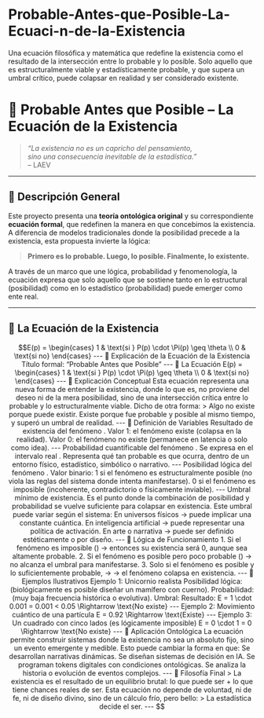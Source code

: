 # Probable-Antes-que-Posible-La-Ecuaci-n-de-la-Existencia
Una ecuación filosófica y matemática que redefine la existencia como el resultado de la intersección entre lo probable y lo posible. Solo aquello que es estructuralmente viable y estadísticamente probable, y que supera un umbral crítico, puede colapsar en realidad y ser considerado existente.


# 📐 Probable Antes que Posible – La Ecuación de la Existencia

> *“La existencia no es un capricho del pensamiento,  
sino una consecuencia inevitable de la estadística.”*  
> – LAEV

---

## 🧠 Descripción General

Este proyecto presenta una **teoría ontológica original** y su correspondiente **ecuación formal**, que redefinen la manera en que concebimos la existencia. A diferencia de modelos tradicionales donde la posibilidad precede a la existencia, esta propuesta invierte la lógica:

> **Primero es lo probable. Luego, lo posible. Finalmente, lo existente.**

A través de un marco que une lógica, probabilidad y fenomenología, la ecuación expresa que solo aquello que se sostiene tanto en lo estructural (posibilidad) como en lo estadístico (probabilidad) puede emerger como ente real.

---

## 🧮 La Ecuación de la Existencia

```math
E(p) =
\begin{cases}
1 & \text{si } P(p) \cdot \Pi(p) \geq \theta \\
0 & \text{si no}
\end{cases}




---

📐 Explicación de la Ecuación de la Existencia

Título formal: “Probable Antes que Posible”


---

🧮 La Ecuación

E(p) =
\begin{cases}
1 & \text{si } P(p) \cdot \Pi(p) \geq \theta \\
0 & \text{si no}
\end{cases}


---

📖 Explicación Conceptual

Esta ecuación representa una nueva forma de entender la existencia, donde lo que es, no proviene del deseo ni de la mera posibilidad, sino de una intersección crítica entre lo probable y lo estructuralmente viable.

Dicho de otra forma:

> Algo no existe porque puede existir. Existe porque fue probable y posible al mismo tiempo, y superó un umbral de realidad.




---

🧩 Definición de Variables


Resultado de existencia del fenómeno .

Valor 1: el fenómeno existe (colapsa en la realidad).

Valor 0: el fenómeno no existe (permanece en latencia o solo como idea).




---


Probabilidad cuantificable del fenómeno .

Se expresa en el intervalo real .

Representa qué tan probable es que ocurra, dentro de un entorno físico, estadístico, simbólico o narrativo.




---


Posibilidad lógica del fenómeno .

Valor binario:

1 si el fenómeno es estructuralmente posible (no viola las reglas del sistema donde intenta manifestarse).

0 si el fenómeno es imposible (incoherente, contradictorio o físicamente inviable).





---


Umbral mínimo de existencia.

Es el punto donde la combinación de posibilidad y probabilidad se vuelve suficiente para colapsar en existencia.

Este umbral puede variar según el sistema:

En universos físicos → puede implicar una constante cuántica.

En inteligencia artificial → puede representar una política de activación.

En arte o narrativa → puede ser definido estéticamente o por diseño.





---

🔁 Lógica de Funcionamiento

1. Si el fenómeno es imposible ()
→ entonces su existencia será 0, aunque sea altamente probable.


2. Si el fenómeno es posible pero poco probable ()
→ no alcanza el umbral para manifestarse.


3. Solo si el fenómeno es posible y lo suficientemente probable,
→ 
→ el fenómeno colapsa en existencia.




---

🧠 Ejemplos Ilustrativos

Ejemplo 1: Unicornio realista

Posibilidad lógica:  (biológicamente es posible diseñar un mamífero con cuerno).

Probabilidad:  (muy baja frecuencia histórica o evolutiva).

Umbral: 


Resultado:

E = 1 \cdot 0.001 = 0.001 < 0.05 \Rightarrow \text{No existe}


---

Ejemplo 2: Movimiento cuántico de una partícula








E = 0.92 \Rightarrow \text{Existe}


---

Ejemplo 3: Un cuadrado con cinco lados

 (es lógicamente imposible)




E = 0 \cdot 1 = 0 \Rightarrow \text{No existe}


---

🧬 Aplicación Ontológica

La ecuación permite construir sistemas donde la existencia no sea un absoluto fijo, sino un evento emergente y medible. Esto puede cambiar la forma en que:

Se desarrollan narrativas dinámicas.

Se diseñan sistemas de decisión en IA.

Se programan tokens digitales con condiciones ontológicas.

Se analiza la historia o evolución de eventos complejos.



---

🔮 Filosofía Final

> La existencia es el resultado de un equilibrio brutal:
lo que puede ser + lo que tiene chances reales de ser.



Esta ecuación no depende de voluntad, ni de fe, ni de diseño divino, sino de un cálculo frío, pero bello:

> La estadística decide el ser.




---




